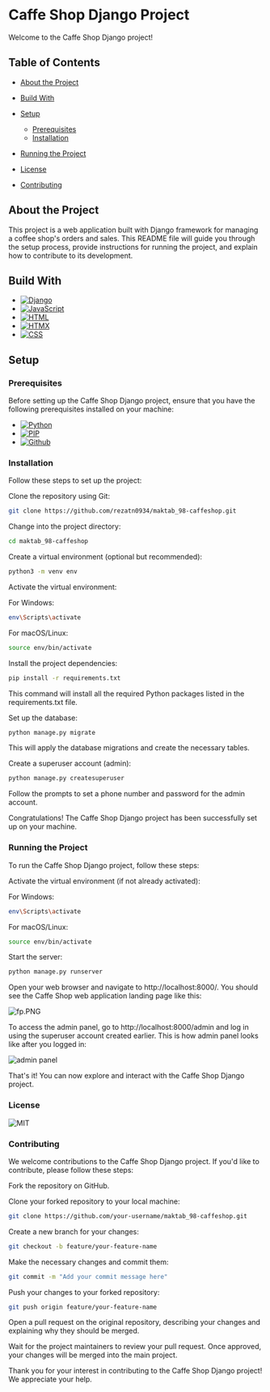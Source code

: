 # Caffe Shop Django Project
Welcome to the Caffe Shop Django project! 

## Table of Contents
* [About the Project](#about-the-project)
* [Build With](#build-with)
* [Setup](#setup)
  - [Prerequisites](#prerequisites)
  - [Installation](#installation)

* [Running the Project](#running-the-project)
* [License](#license)
* [Contributing](#contributing)



## About the Project
This project is a web application built with Django framework for managing a coffee shop's orders and sales. This README file will guide you through the setup process, provide instructions for running the project, and explain how to contribute to its development.


## Build With
* [![Django][django.js]][django-url]
* [![JavaScript][JavaScript.js]][JavaScript-url]
* [![HTML][HTML.js]][HTML-url]
* [![HTMX][HTMX.js]][HTMX-url]
* [![CSS][CSS.js]][CSS-url]


## Setup

### Prerequisites
Before setting up the Caffe Shop Django project, ensure that you have the following prerequisites installed on your machine:
- [![Python][Python.js]][Python-url]
- [![PIP][PIP.js]][PIP-url]
- [![Github][Github.js]][Github-url]


### Installation
Follow these steps to set up the project:

Clone the repository using Git:

```bash
git clone https://github.com/rezatn0934/maktab_98-caffeshop.git
```
Change into the project directory:
```bash
cd maktab_98-caffeshop
```
Create a virtual environment (optional but recommended):
```bash
python3 -m venv env
```

Activate the virtual environment:

For Windows:

```bash
env\Scripts\activate
```
For macOS/Linux:

```bash
source env/bin/activate
```
Install the project dependencies:

```bash
pip install -r requirements.txt
```
This command will install all the required Python packages listed in the requirements.txt file.

Set up the database:

```bash
python manage.py migrate
```
This will apply the database migrations and create the necessary tables.

Create a superuser account (admin):

```bash
python manage.py createsuperuser
```
Follow the prompts to set a phone number and password for the admin account.

Congratulations! The Caffe Shop Django project has been successfully set up on your machine.


### Running the Project
To run the Caffe Shop Django project, follow these steps:

Activate the virtual environment (if not already activated):

For Windows:

```bash
env\Scripts\activate
```
For macOS/Linux:

```bash
source env/bin/activate
```
Start the server:

```bash
python manage.py runserver
```
Open your web browser and navigate to http://localhost:8000/. You should see the Caffe Shop web application landing page like this:

![fp.PNG](https://i.postimg.cc/d0g5Lx6d/fp.png)

To access the admin panel, go to http://localhost:8000/admin and log in using the superuser account created earlier.
This is how admin panel looks like after you logged in:

![admin panel](https://i.postimg.cc/j2f0Dfyq/ap.png)

That's it! You can now explore and interact with the Caffe Shop Django project.


### License
![MIT][MIT.js]


### Contributing
We welcome contributions to the Caffe Shop Django project. If you'd like to contribute, please follow these steps:

Fork the repository on GitHub.

Clone your forked repository to your local machine:

```bash
git clone https://github.com/your-username/maktab_98-caffeshop.git
```
Create a new branch for your changes:


```bash
git checkout -b feature/your-feature-name
```
Make the necessary changes and commit them:


```bash
git commit -m "Add your commit message here"
```
Push your changes to your forked repository:

```bash
git push origin feature/your-feature-name
```
Open a pull request on the original repository, describing your changes and explaining why they should be merged.

Wait for the project maintainers to review your pull request. Once approved, your changes will be merged into the main project.

Thank you for your interest in contributing to the Caffe Shop Django project! We appreciate your help.

[django.js]: https://img.shields.io/badge/Django-F77FBE?style=for-the-badge&logo=django&logoColor=black
[django-url]: https://www.djangoproject.com/
[JavaScript.js]: https://img.shields.io/badge/JavaScript-A21441?style=for-the-badge&logo=javascript&logoColor=black
[JavaScript-url]: https://www.javascript.com/
[HTML.js]: https://img.shields.io/badge/HTML-00A693?style=for-the-badge&logo=html5&logoColor=black
[HTML-url]: https://html.com/
[HTMX.js]: https://img.shields.io/badge/HTMX-00A693?style=for-the-badge&logo=htmx&logoColor=black
[HTMX-url]: https://htmx.com/
[CSS.js]: https://img.shields.io/badge/CSS-32127a?&style=for-the-badge&logo=css3&logoColor=white
[CSS-url]: https://www.javascript.com/
[Python.js]: https://img.shields.io/badge/Python-red?style=for-the-badge&logo=python&logoColor=black
[Python-url]: https://www.python.org/
[PIP.js]: https://img.shields.io/badge/PIP_(Python_package_manager)-blue?style=for-the-badge&logo=pypi&logoColor=white

[PIP-url]: https://pypi.org/
[Github.js]: https://img.shields.io/badge/GitHub-green?style=for-the-badge&logo=github&logoColor=black
[Github-url]: https://github.com/
[MIT.js]: https://img.shields.io/badge/License-MIT-F77FBE.svg
[MIT-url]: https://www.python.org/
